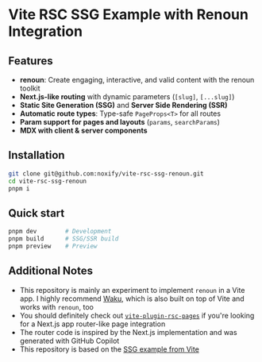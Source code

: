# Vite RSC SSG Example with Renoun Integration

## Features

- **renoun**: Create engaging, interactive, and valid content with the renoun toolkit
- **Next.js-like routing** with dynamic parameters (`[slug]`, `[...slug]`)
- **Static Site Generation (SSG)** and **Server Side Rendering (SSR)**
- **Automatic route types**: Type-safe `PageProps<T>` for all routes
- **Param support for pages and layouts** (`params`, `searchParams`)
- **MDX with client & server components**

## Installation

```bash
git clone git@github.com:noxify/vite-rsc-ssg-renoun.git
cd vite-rsc-ssg-renoun
pnpm i
```

## Quick start

```bash
pnpm dev        # Development
pnpm build      # SSG/SSR build
pnpm preview    # Preview
```

## Additional Notes

- This repository is mainly an experiment to implement `renoun` in a Vite app. I highly recommend [Waku](https://waku.gg/), which is also built on top of Vite and works with `renoun`, too
- You should definitely check out [`vite-plugin-rsc-pages`](https://github.com/mrozio13pl/vite-plugin-rsc-pages) if you're looking for a Next.js app router-like page integration
- The router code is inspired by the Next.js implementation and was generated with GitHub Copilot
- This repository is based on the [SSG example from Vite](https://github.com/vitejs/vite-plugin-react/tree/main/packages/plugin-rsc/examples/ssg)
